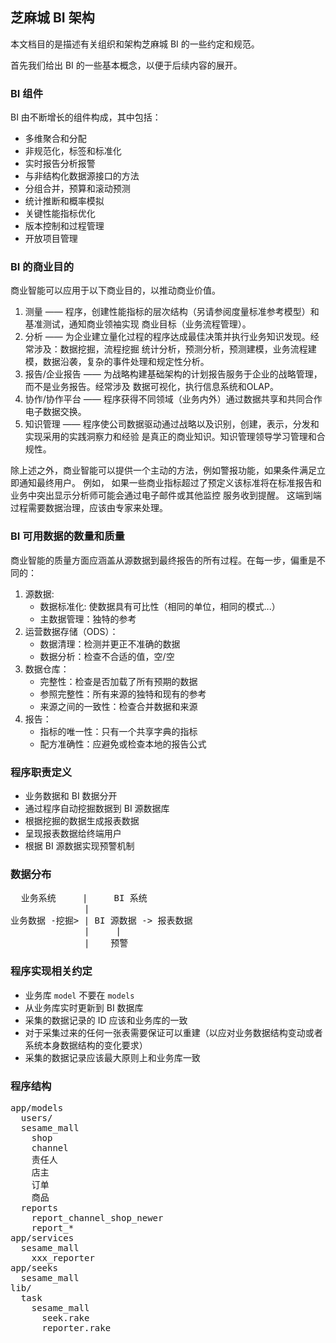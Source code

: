## 芝麻城 BI 架构

本文档目的是描述有关组织和架构芝麻城 BI 的一些约定和规范。

首先我们给出 BI 的一些基本概念，以便于后续内容的展开。

### BI 组件

BI 由不断增长的组件构成，其中包括：

* 多维聚合和分配
* 非规范化，标签和标准化
* 实时报告分析报警
* 与非结构化数据源接口的方法
* 分组合并，预算和滚动预测
* 统计推断和概率模拟
* 关键性能指标优化
* 版本控制和过程管理
* 开放项目管理

### BI 的商业目的

商业智能可以应用于以下商业目的，以推动商业价值。

1. 测量 —— 程序，创建性能指标的层次结构（另请参阅度量标准参考模型）和基准测试，通知商业领袖实现
  商业目标（业务流程管理）。
2. 分析 —— 为企业建立量化过程的程序达成最佳决策并执行业务知识发现。经常涉及：数据挖掘，流程挖掘
  统计分析，预测分析，预测建模，业务流程建模，数据沿袭，复杂的事件处理和规定性分析。
3. 报告/企业报告 —— 为战略构建基础架构的计划报告服务于企业的战略管理，而不是业务报告。经常涉及
  数据可视化，执行信息系统和OLAP。
4. 协作/协作平台 —— 程序获得不同领域（业务内外）通过数据共享和共同合作电子数据交换。
5. 知识管理 —— 程序使公司数据驱动通过战略以及识别，创建，表示，分发和实现采用的实践洞察力和经验
  是真正的商业知识。知识管理领导学习管理和合规性。

除上述之外，商业智能可以提供一个主动的方法，例如警报功能，如果条件满足立即通知最终用户。 例如，
如果一些商业指标超过了预定义该标准将在标准报告和业务中突出显示分析师可能会通过电子邮件或其他监控
服务收到提醒。 这端到端过程需要数据治理，应该由专家来处理。

### BI 可用数据的数量和质量

商业智能的质量方面应涵盖从源数据到最终报告的所有过程。在每一步，偏重是不同的：

1. 源数据:
     * 数据标准化: 使数据具有可比性（相同的单位，相同的模式...）
     * 主数据管理：独特的参考
2. 运营数据存储（ODS）：
     * 数据清理：检测并更正不准确的数据
     * 数据分析：检查不合适的值，空/空
3. 数据仓库：
     * 完整性：检查是否加载了所有预期的数据
     * 参照完整性：所有来源的独特和现有的参考
     * 来源之间的一致性：检查合并数据和来源
4. 报告：
     * 指标的唯一性：只有一个共享字典的指标
     * 配方准确性：应避免或检查本地的报告公式

### 程序职责定义

- 业务数据和 BI 数据分开
- 通过程序自动挖掘数据到 BI 源数据库
- 根据挖掘的数据生成报表数据
- 呈现报表数据给终端用户
- 根据 BI 源数据实现预警机制

### 数据分布

<pre>
  业务系统     |     BI 系统
              |
业务数据 -挖掘> | BI 源数据 -> 报表数据
              |     |
              |    预警
</pre>

### 程序实现相关约定

- 业务库 `model` 不要在 `models`
- 从业务库实时更新到 BI 数据库
- 采集的数据记录的 ID 应该和业务库的一致
- 对于采集过来的任何一张表需要保证可以重建（以应对业务数据结构变动或者系统本身数据结构的变化要求）
- 采集的数据记录应该最大原则上和业务库一致

### 程序结构

<pre>
app/models
  users/
  sesame_mall
    shop
    channel
    责任人
    店主
    订单
    商品
  reports
    report_channel_shop_newer
    report_*
app/services
  sesame_mall
    xxx_reporter
app/seeks
  sesame_mall
lib/
  task
    sesame_mall
      seek.rake
      reporter.rake
</pre>

